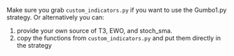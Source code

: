 Make sure you grab `custom_indicators.py` if you want to use the Gumbo1.py strategy. 
Or alternatively you can:
1. provide your own source of T3, EWO, and stoch_sma.
2. copy the functions from `custom_indicators.py` and put them directly in the strategy
